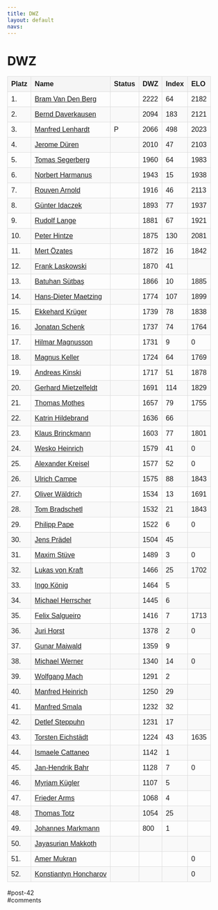```yaml
---
title: DWZ 
layout: default
navs:
---
```

<div class="post-42 page type-page status-publish hentry" id="post-42">
<h1 class="entry-title">DWZ</h1>
<div class="entry-content">
<style>
		#dwzliste {
    		font-family: arial, sans-serif;
    		border-collapse: collapse;
    		width: 100%;
		}
		#dwzliste td, th {
    		border: 1px solid #dddddd;
    		text-align: left;
    		padding: 8px;
		}
		#dwzliste th {
    		background-color: #F5F5F5;
    		font-weight:bold;
		}
		#dwzliste tr:nth-child(odd) {
    		background-color: #F9F9F9;
		}
		</style><table id="dwzliste">
<tr>
<th>Platz</th>
<th align="left">Name</th>
<th>Status</th>
<th>DWZ</th>
<th>Index</th>
<th>ELO</th>
</tr>
<tr>
<td>1.</td>
<td><a href="http://www.schachbund.de/spieler/10013642.html" target="_blank"> Bram Van Den Berg</a></td>
<td></td>
<td>2222</td>
<td>64</td>
<td>2182</td>
</tr>
<tr>
<td>2.</td>
<td><a href="http://www.schachbund.de/spieler/10033664.html" target="_blank"> Bernd Daverkausen</a></td>
<td></td>
<td>2094</td>
<td>183</td>
<td>2121</td>
</tr>
<tr>
<td>3.</td>
<td><a href="http://www.schachbund.de/spieler/10127270.html" target="_blank"> Manfred Lenhardt</a></td>
<td>P</td>
<td>2066</td>
<td>498</td>
<td>2023</td>
</tr>
<tr>
<td>4.</td>
<td><a href="http://www.schachbund.de/spieler/10040252.html" target="_blank"> Jerome Düren</a></td>
<td></td>
<td>2010</td>
<td>47</td>
<td>2103</td>
</tr>
<tr>
<td>5.</td>
<td><a href="http://www.schachbund.de/spieler/10205260.html" target="_blank"> Tomas Segerberg</a></td>
<td></td>
<td>1960</td>
<td>64</td>
<td>1983</td>
</tr>
<tr>
<td>6.</td>
<td><a href="http://www.schachbund.de/spieler/10611609.html" target="_blank"> Norbert Harmanus</a></td>
<td></td>
<td>1943</td>
<td>15</td>
<td>1938</td>
</tr>
<tr>
<td>7.</td>
<td><a href="http://www.schachbund.de/spieler/10004413.html" target="_blank"> Rouven Arnold</a></td>
<td></td>
<td>1916</td>
<td>46</td>
<td>2113</td>
</tr>
<tr>
<td>8.</td>
<td><a href="http://www.schachbund.de/spieler/10091944.html" target="_blank"> Günter Idaczek</a></td>
<td></td>
<td>1893</td>
<td>77</td>
<td>1937</td>
</tr>
<tr>
<td>9.</td>
<td><a href="http://www.schachbund.de/spieler/10040868.html" target="_blank"> Rudolf Lange</a></td>
<td></td>
<td>1881</td>
<td>67</td>
<td>1921</td>
</tr>
<tr>
<td>10.</td>
<td><a href="http://www.schachbund.de/spieler/10084564.html" target="_blank"> Peter Hintze</a></td>
<td></td>
<td>1875</td>
<td>130</td>
<td>2081</td>
</tr>
<tr>
<td>11.</td>
<td><a href="http://www.schachbund.de/spieler/10851277.html" target="_blank"> Mert Özates</a></td>
<td></td>
<td>1872</td>
<td>16</td>
<td>1842</td>
</tr>
<tr>
<td>12.</td>
<td><a href="http://www.schachbund.de/spieler/10124735.html" target="_blank"> Frank Laskowski</a></td>
<td></td>
<td>1870</td>
<td>41</td>
<td></td>
</tr>
<tr>
<td>13.</td>
<td><a href="http://www.schachbund.de/spieler/10709459.html" target="_blank"> Batuhan Sütbaş</a></td>
<td></td>
<td>1866</td>
<td>10</td>
<td>1885</td>
</tr>
<tr>
<td>14.</td>
<td><a href="http://www.schachbund.de/spieler/10134510.html" target="_blank"> Hans-Dieter Maetzing</a></td>
<td></td>
<td>1774</td>
<td>107</td>
<td>1899</td>
</tr>
<tr>
<td>15.</td>
<td><a href="http://www.schachbund.de/spieler/10118325.html" target="_blank"> Ekkehard Krüger</a></td>
<td></td>
<td>1739</td>
<td>78</td>
<td>1838</td>
</tr>
<tr>
<td>16.</td>
<td><a href="http://www.schachbund.de/spieler/10553797.html" target="_blank"> Jonatan Schenk</a></td>
<td></td>
<td>1737</td>
<td>74</td>
<td>1764</td>
</tr>
<tr>
<td>17.</td>
<td><a href="http://www.schachbund.de/spieler/10770951.html" target="_blank"> Hilmar Magnusson</a></td>
<td></td>
<td>1731</td>
<td>9</td>
<td>0</td>
</tr>
<tr>
<td>18.</td>
<td><a href="http://www.schachbund.de/spieler/10101963.html" target="_blank"> Magnus Keller</a></td>
<td></td>
<td>1724</td>
<td>64</td>
<td>1769</td>
</tr>
<tr>
<td>19.</td>
<td><a href="http://www.schachbund.de/spieler/10104296.html" target="_blank"> Andreas Kinski</a></td>
<td></td>
<td>1717</td>
<td>51</td>
<td>1878</td>
</tr>
<tr>
<td>20.</td>
<td><a href="http://www.schachbund.de/spieler/10143747.html" target="_blank"> Gerhard Mietzelfeldt</a></td>
<td></td>
<td>1691</td>
<td>114</td>
<td>1829</td>
</tr>
<tr>
<td>21.</td>
<td><a href="http://www.schachbund.de/spieler/10146805.html" target="_blank"> Thomas Mothes</a></td>
<td></td>
<td>1657</td>
<td>79</td>
<td>1755</td>
</tr>
<tr>
<td>22.</td>
<td><a href="http://www.schachbund.de/spieler/10083814.html" target="_blank"> Katrin Hildebrand</a></td>
<td></td>
<td>1636</td>
<td>66</td>
<td></td>
</tr>
<tr>
<td>23.</td>
<td><a href="http://www.schachbund.de/spieler/10024729.html" target="_blank"> Klaus Brinckmann</a></td>
<td></td>
<td>1603</td>
<td>77</td>
<td>1801</td>
</tr>
<tr>
<td>24.</td>
<td><a href="http://www.schachbund.de/spieler/10078574.html" target="_blank"> Wesko Heinrich</a></td>
<td></td>
<td>1579</td>
<td>41</td>
<td>0</td>
</tr>
<tr>
<td>25.</td>
<td><a href="http://www.schachbund.de/spieler/10116442.html" target="_blank"> Alexander Kreisel</a></td>
<td></td>
<td>1577</td>
<td>52</td>
<td>0</td>
</tr>
<tr>
<td>26.</td>
<td><a href="http://www.schachbund.de/spieler/10029562.html" target="_blank"> Ulrich Campe</a></td>
<td></td>
<td>1575</td>
<td>88</td>
<td>1843</td>
</tr>
<tr>
<td>27.</td>
<td><a href="http://www.schachbund.de/spieler/10835343.html" target="_blank"> Oliver Wäldrich</a></td>
<td></td>
<td>1534</td>
<td>13</td>
<td>1691</td>
</tr>
<tr>
<td>28.</td>
<td><a href="http://www.schachbund.de/spieler/10022302.html" target="_blank"> Tom Bradschetl</a></td>
<td></td>
<td>1532</td>
<td>21</td>
<td>1843</td>
</tr>
<tr>
<td>29.</td>
<td><a href="http://www.schachbund.de/spieler/10830177.html" target="_blank"> Philipp Pape</a></td>
<td></td>
<td>1522</td>
<td>6</td>
<td>0</td>
</tr>
<tr>
<td>30.</td>
<td><a href="http://www.schachbund.de/spieler/10167436.html" target="_blank"> Jens Prädel</a></td>
<td></td>
<td>1504</td>
<td>45</td>
<td></td>
</tr>
<tr>
<td>31.</td>
<td><a href="http://www.schachbund.de/spieler/10843867.html" target="_blank"> Maxim Stüve</a></td>
<td></td>
<td>1489</td>
<td>3</td>
<td>0</td>
</tr>
<tr>
<td>32.</td>
<td><a href="http://www.schachbund.de/spieler/10708795.html" target="_blank"> Lukas von Kraft</a></td>
<td></td>
<td>1466</td>
<td>25</td>
<td>1702</td>
</tr>
<tr>
<td>33.</td>
<td><a href="http://www.schachbund.de/spieler/10110847.html" target="_blank"> Ingo König</a></td>
<td></td>
<td>1464</td>
<td>5</td>
<td></td>
</tr>
<tr>
<td>34.</td>
<td><a href="http://www.schachbund.de/spieler/10082176.html" target="_blank"> Michael Herrscher</a></td>
<td></td>
<td>1445</td>
<td>6</td>
<td></td>
</tr>
<tr>
<td>35.</td>
<td><a href="http://www.schachbund.de/spieler/10796627.html" target="_blank"> Felix Salgueiro</a></td>
<td></td>
<td>1416</td>
<td>7</td>
<td>1713</td>
</tr>
<tr>
<td>36.</td>
<td><a href="http://www.schachbund.de/spieler/10830173.html" target="_blank"> Juri Horst</a></td>
<td></td>
<td>1378</td>
<td>2</td>
<td>0</td>
</tr>
<tr>
<td>37.</td>
<td><a href="http://www.schachbund.de/spieler/10718317.html" target="_blank"> Gunar Maiwald</a></td>
<td></td>
<td>1359</td>
<td>9</td>
<td></td>
</tr>
<tr>
<td>38.</td>
<td><a href="http://www.schachbund.de/spieler/10790753.html" target="_blank"> Michael Werner</a></td>
<td></td>
<td>1340</td>
<td>14</td>
<td>0</td>
</tr>
<tr>
<td>39.</td>
<td><a href="http://www.schachbund.de/spieler/10830175.html" target="_blank"> Wolfgang Mach</a></td>
<td></td>
<td>1291</td>
<td>2</td>
<td></td>
</tr>
<tr>
<td>40.</td>
<td><a href="http://www.schachbund.de/spieler/10078511.html" target="_blank"> Manfred Heinrich</a></td>
<td></td>
<td>1250</td>
<td>29</td>
<td></td>
</tr>
<tr>
<td>41.</td>
<td><a href="http://www.schachbund.de/spieler/10209542.html" target="_blank"> Manfred Smala</a></td>
<td></td>
<td>1232</td>
<td>32</td>
<td></td>
</tr>
<tr>
<td>42.</td>
<td><a href="http://www.schachbund.de/spieler/10275535.html" target="_blank"> Detlef Steppuhn</a></td>
<td></td>
<td>1231</td>
<td>17</td>
<td></td>
</tr>
<tr>
<td>43.</td>
<td><a href="http://www.schachbund.de/spieler/10553781.html" target="_blank"> Torsten Eichstädt</a></td>
<td></td>
<td>1224</td>
<td>43</td>
<td>1635</td>
</tr>
<tr>
<td>44.</td>
<td><a href="http://www.schachbund.de/spieler/10858491.html" target="_blank"> Ismaele Cattaneo</a></td>
<td></td>
<td>1142</td>
<td>1</td>
<td></td>
</tr>
<tr>
<td>45.</td>
<td><a href="http://www.schachbund.de/spieler/10839807.html" target="_blank"> Jan-Hendrik Bahr</a></td>
<td></td>
<td>1128</td>
<td>7</td>
<td>0</td>
</tr>
<tr>
<td>46.</td>
<td><a href="http://www.schachbund.de/spieler/10745115.html" target="_blank"> Myriam Kügler</a></td>
<td></td>
<td>1107</td>
<td>5</td>
<td></td>
</tr>
<tr>
<td>47.</td>
<td><a href="http://www.schachbund.de/spieler/10620251.html" target="_blank"> Frieder Arms</a></td>
<td></td>
<td>1068</td>
<td>4</td>
<td></td>
</tr>
<tr>
<td>48.</td>
<td><a href="http://www.schachbund.de/spieler/10273928.html" target="_blank"> Thomas Totz</a></td>
<td></td>
<td>1054</td>
<td>25</td>
<td></td>
</tr>
<tr>
<td>49.</td>
<td><a href="http://www.schachbund.de/spieler/10880419.html" target="_blank"> Johannes Markmann</a></td>
<td></td>
<td>800</td>
<td>1</td>
<td></td>
</tr>
<tr>
<td>50.</td>
<td><a href="http://www.schachbund.de/spieler/10778617.html" target="_blank"> Jayasurian Makkoth</a></td>
<td></td>
<td></td>
<td></td>
<td></td>
</tr>
<tr>
<td>51.</td>
<td><a href="http://www.schachbund.de/spieler/10868673.html" target="_blank"> Amer Mukran</a></td>
<td></td>
<td></td>
<td></td>
<td>0</td>
</tr>
<tr>
<td>52.</td>
<td><a href="http://www.schachbund.de/spieler/10889223.html" target="_blank"> Konstiantyn Honcharov</a></td>
<td></td>
<td></td>
<td></td>
<td>0</td>
</tr>
</table>
</div><!-- .entry-content -->
</div> #post-42 
<div id="comments">
</div> #comments 
